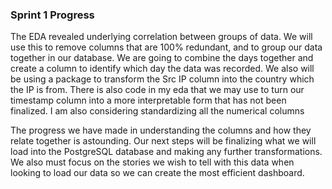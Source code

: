 ### Sprint 1 Progress

The EDA revealed underlying correlation between groups of data. We will use this to remove columns that are 100% redundant, and to group our data together in our database. We are going to combine the days together and create a column to identify which day the data was recorded. We also will be using a package to transform the Src IP column into the country which the IP is from. There is also code in my eda that we may use to turn our timestamp column into a more interpretable form that has not been finalized. I am also considering standardizing all the numerical columns

The progress we have made in understanding the columns and how they relate together is astounding. Our next steps will be finalizing what we will load into the PostgreSQL database and making any further transformations. We also must focus on the stories we wish to tell with this data when looking to load our data so we can create the most efficient dashboard.